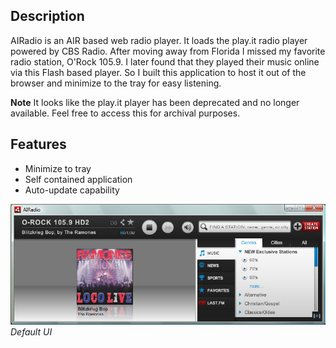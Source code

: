 ## Description
AIRadio is an AIR based web radio player. It loads the play.it radio player powered by CBS Radio. After moving away from Florida I missed my favorite radio station, O'Rock 105.9. I later found that they played their music online via this Flash based player. So I built this application to host it out of the browser and minimize to the tray for easy listening.

**Note** It looks like the play.it player has been deprecated and no longer available. Feel free to access this for archival purposes.

## Features
- Minimize to tray
- Self contained application
- Auto-update capability

![Default UI](/assets/screenshot.jpg)
*Default UI*